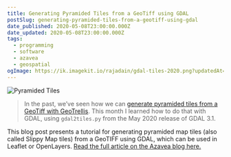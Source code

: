 ```yaml
---
title: Generating Pyramided Tiles from a GeoTiff using GDAL
postSlug: generating-pyramided-tiles-from-a-geotiff-using-gdal
date_published: 2020-05-08T23:00:00.000Z
date_updated: 2020-05-08T23:00:00.000Z
tags:
  - programming
  - software
  - azavea
  - geospatial
ogImage: https://ik.imagekit.io/rajadain/gdal-tiles-2020.png?updatedAt=1686512041599
---
```


![Pyramided Tiles](https://ik.imagekit.io/rajadain/gdal-tiles-2020.png?updatedAt=1686512041599)

> In the past, we’ve seen how we can [generate pyramided tiles from a GeoTiff with GeoTrellis](/posts/generating-pyramided-tiles-from-a-geotiff-using-geotrellis). This month I learned how to do that with GDAL, using `gdal2tiles.py` from the May 2020 release of GDAL 3.1.

This blog post presents a tutorial for generating pyramided map tiles (also called Slippy Map tiles) from a GeoTIFF using GDAL, which can be used in Leaflet or OpenLayers. [Read the full article on the Azavea blog here.](https://www.azavea.com/blog/2020/06/18/this-month-we-learned-may-2020/#generating_pyramided_tiles_from_a_geotiff_with_gdal)
